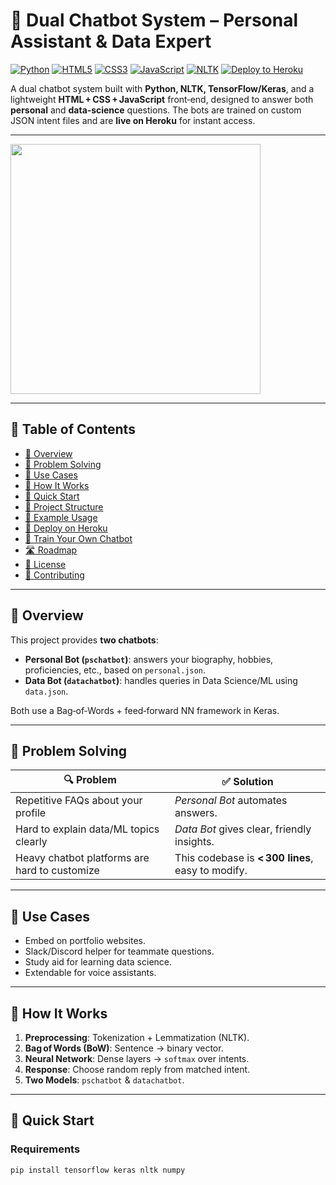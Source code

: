 # 🤖 Dual Chatbot System – Personal Assistant & Data Expert

[![Python](https://img.shields.io/badge/Python-3.7%2B-blue?logo=python)](https://www.python.org/)
[![HTML5](https://img.shields.io/badge/HTML5-E34F26?logo=html5&logoColor=white)](https://developer.mozilla.org/docs/Web/Guide/HTML/HTML5)
[![CSS3](https://img.shields.io/badge/CSS3-1572B6?logo=css3&logoColor=white)](https://developer.mozilla.org/docs/Web/CSS)
[![JavaScript](https://img.shields.io/badge/JavaScript-F7DF1E?logo=javascript&logoColor=black)](https://developer.mozilla.org/docs/Web/JavaScript)
[![NLTK](https://img.shields.io/badge/NLTK-3.x-green)](https://www.nltk.org/)
[![Deploy to Heroku](https://www.herokucdn.com/deploy/button.svg)](https://heroku.com/deploy?template=https://github.com/Uvais5/chatbot)

A dual chatbot system built with **Python, NLTK, TensorFlow/Keras**, and a lightweight **HTML + CSS + JavaScript** front‑end, designed to answer both **personal** and **data‑science** questions. The bots are trained on custom JSON intent files and are **live on Heroku** for instant access.

<!-- …everything else in your README stays the same … -->

---
<!-- 300 px wide -->
<img src="intro.gif" width="400">

---


## 📌 Table of Contents

- [📖 Overview](#-overview)
- [🎯 Problem Solving](#-problem-solving)
- [💼 Use Cases](#-use-cases)
- [🧠 How It Works](#-how-it-works)
- [🚀 Quick Start](#-quick-start)
- [📁 Project Structure](#-project-structure)
- [📝 Example Usage](#-example-usage)
- [🚀 Deploy on Heroku](#-deploy-on-heroku)
- [🔧 Train Your Own Chatbot](#-train-your-own-chatbot)
- [🛣️ Roadmap](#roadmap)
- [📜 License](#-license)
- [🤝 Contributing](#-contributing)

---

## 📖 Overview

This project provides **two chatbots**:

- **Personal Bot (`pschatbot`)**: answers your biography, hobbies, proficiencies, etc., based on `personal.json`.
- **Data Bot (`datachatbot`)**: handles queries in Data Science/ML using `data.json`.

Both use a Bag‑of‑Words + feed‑forward NN framework in Keras.

---

## 🎯 Problem Solving

| 🔍 Problem | ✅ Solution |
|------------|-------------|
| Repetitive FAQs about your profile | *Personal Bot* automates answers. |
| Hard to explain data/ML topics clearly | *Data Bot* gives clear, friendly insights. |
| Heavy chatbot platforms are hard to customize | This codebase is **< 300 lines**, easy to modify. |

---

## 💼 Use Cases

- Embed on portfolio websites.
- Slack/Discord helper for teammate questions.
- Study aid for learning data science.
- Extendable for voice assistants.

---

## 🧠 How It Works

1. **Preprocessing**: Tokenization + Lemmatization (NLTK).
2. **Bag of Words (BoW)**: Sentence → binary vector.
3. **Neural Network**: Dense layers → `softmax` over intents.
4. **Response**: Choose random reply from matched intent.
5. **Two Models**: `pschatbot` & `datachatbot`.

---

## 🚀 Quick Start

### Requirements

```bash
pip install tensorflow keras nltk numpy
